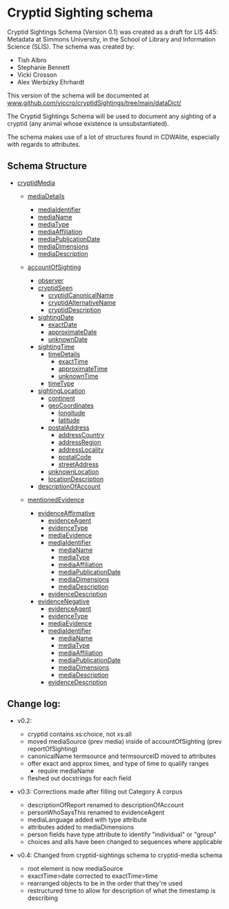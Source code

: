 # Cryptid Sighting schema

Cryptid Sightings Schema (Version 0.1) was created as a draft for LIS 445: Metadata at Simmons 
University, in the School of Library and Information Science (SLIS). The schema was created by:
* Tish Albro
* Stephanie Bennett
* Vicki Crosson
* Alex Werbizky Ehrhardt

This version of the schema will be documented at www.github.com/viccro/cryptidSightings/tree/main/dataDict/

The Cryptid Sightings Schema will be used to document any sighting of a cryptid (any animal whose 
existence is unsubstantiated). 

The schema makes use of a lot of structures found in CDWAlite, especially with regards to attributes.

## Schema Structure

* [cryptidMedia](cryptidMedia.md)
    * [mediaDetails](mediaDetails.md)
        * [mediaIdentifier](cryptidMedia.md#sub-element-mediaIdentifier)
        * [mediaName](cryptidMedia.md#sub-element-medianame)
        * [mediaType](cryptidMedia.md#sub-element-mediatype)
        * [mediaAffiliation](cryptidMedia.md#sub-element-mediaaffiliation)
        * [mediaPublicationDate](date.md)
        * [mediaDimensions](cryptidMedia.md#sub-element-mediaDimensions)
        * [mediaDescription](cryptidMedia.md#sub-element-mediadescription)

    * [accountOfSighting](account.md)
        * [observer](account.md#sub-element-observer)
        * [cryptidSeen](account.md#sub-element-cryptidseen)
            * [cryptidCanonicalName](cryptid.md#sub-element-cryptidcanonicalname)
            * [cryptidAlternativeName](account.md#sub-element-cryptidalternativename)
            * [cryptidDescription](account.md#sub-element-cryptiddescription)
        * [sightingDate](date.md)
            * [exactDate](date.md#sub-element-exactdate)
            * [approximateDate](date.md#sub-element-approximatedate)
            * [unknownDate](date.md#sub-element-unknowndate)
        * [sightingTime](time.md)
            * [timeDetails](timeDetails.md)
                * [exactTime](timeDetails.md#sub-element-exacttime)
                * [approximateTime](timeDetails.md#sub-element-approximatetime)
                * [unknownTime](time.md#sub-element-unknowntime)
            * [timeType](time.md#sub-element-timetype)
        * [sightingLocation](location.md)
            * [continent](location.md#sub-element-continent)
            * [geoCoordinates](location.md#sub-element-geocoordinates)
                * [longitude](coordinates.md#sub-element-longitude)
                * [latitude](coordinates.md#sub-element-latitude)
            * [postalAddress](postalAddress.md)
                * [addressCountry](postalAddress.md#sub-element-addresscountry)
                * [addressRegion](postalAddress.md#sub-element-addressregion)
                * [addressLocality](postalAddress.md#sub-element-addresslocality)
                * [postalCode](postalAddress.md#sub-element-postalCode)
                * [streetAddress](postalAddress.md#sub-element-streetaddress)
            * [unknownLocation](location.md#sub-element-unknownlocation)
            * [locationDescription](location.md#sub-element-locationdescription)
        * [descriptionOfAccount](account.md#sub-element-descriptionofaccount)

    * [mentionedEvidence](cryptidMedia.md#sub-element-mentionedevidence)
        * [evidenceAffirmative](evidence.md)
            * [evidenceAgent](evidence.md#sub-element-evidenceagent)
            * [evidenceType](evidence.md#sub-element-evidencetype)
            * [mediaEvidence](mediaDetails.md)
            * [mediaIdentifier](cryptidMedia.md#sub-element-mediaIdentifier)
                * [mediaName](cryptidMedia.md#sub-element-medianame)
                * [mediaType](cryptidMedia.md#sub-element-mediatype)
                * [mediaAffiliation](cryptidMedia.md#sub-element-mediaaffiliation)
                * [mediaPublicationDate](cryptidMedia.md#sub-element-mediapublicationdate)
                * [mediaDimensions](cryptidMedia.md#sub-element-mediaDimensions)
                * [mediaDescription](cryptidMedia.md#sub-element-mediadescription)
            * [evidenceDescription](evidence.md#sub-element-evidenceAgent)
        * [evidenceNegative](evidence.md)
            * [evidenceAgent](evidence.md#sub-element-evidenceagent)
            * [evidenceType](evidence.md#sub-element-evidencetype)
            * [mediaEvidence](mediaDetails.md)
            * [mediaIdentifier](cryptidMedia.md#sub-element-mediaIdentifier)
                * [mediaName](cryptidMedia.md#sub-element-medianame)
                * [mediaType](cryptidMedia.md#sub-element-mediatype)
                * [mediaAffiliation](cryptidMedia.md#sub-element-mediaaffiliation)
                * [mediaPublicationDate](cryptidMedia.md#sub-element-mediapublicationdate)
                * [mediaDimensions](cryptidMedia.md#sub-element-mediaDimensions)
                * [mediaDescription](cryptidMedia.md#sub-element-mediadescription)
            * [evidenceDescription](evidence.md#sub-element-evidenceAgent)

## Change log:
* v0.2: 
    * cryptid contains xs:choice, not xs:all
    * moved mediaSource (prev media) inside of accountOfSighting (prev reportOfSighting)
    * canonicalName termsource and termsourceID moved to attributes
    * offer exact and approx times, and type of time to qualify ranges
        * require mediaName
    * fleshed out docstrings for each field

* v0.3: Corrections made after filling out Category A corpus
    * descriptionOfReport renamed to descriptionOfAccount
    * personWhoSaysThis renamed to evidenceAgent
    * mediaLanguage added with type attribute
    * attributes added to mediaDimensions
    * person fields have type attribute to identify "individual" or "group"
    * choices and alls have been changed to sequences where applicable
    
* v0.4: Changed from cryptid-sightings schema to cryptid-media schema
    * root element is now mediaSource
    * exactTime>date corrected to exactTime>time
    * rearranged objects to be in the order that they're used
    * restructured time to allow for description of what the timestamp is describing